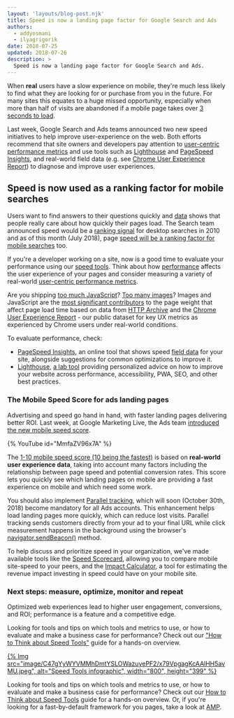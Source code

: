 ```yaml
---
layout: 'layouts/blog-post.njk'
title: Speed is now a landing page factor for Google Search and Ads
authors:
  - addyosmani
  - ilyagrigorik
date: 2018-07-25
updated: 2018-07-26
description: >
  Speed is now a landing page factor for Google Search and Ads.
---
```


When **real** users have a slow experience on mobile, they're much less likely
to find what they are looking for or purchase from you in the future. For many
sites this equates to a huge missed opportunity, especially when more than half
of visits are abandoned if a mobile page takes over [3 seconds to load](https://www.thinkwithgoogle.com/data-gallery/detail/mobile-site-abandonment-three-second-load/).

Last week, Google Search and Ads teams announced two new speed initiatives to
help improve user-experience on the web. Both efforts recommend that site owners
and developers pay attention to
[user-centric performance metrics](/web/fundamentals/performance/user-centric-performance-metrics)
and use tools such as [Lighthouse](/web/tools/lighthouse/) and
[PageSpeed Insights](/speed/pagespeed/insights/), and real-world field data
(e.g. see [Chrome User Experience Report](/web/tools/chrome-user-experience-report/))
to diagnose and improve user experiences.

## Speed is now used as a ranking factor for mobile searches

Users want to find answers to their questions quickly and
[data](https://www.thinkwithgoogle.com/marketing-resources/data-measurement/mobile-page-speed-new-industry-benchmarks/)
shows that people really care about how quickly their pages load. The Search
team announced speed would be a [ranking signal](https://webmasters.googleblog.com/2010/04/using-site-speed-in-web-search-ranking.html)
for desktop searches in 2010 and as of this month (July 2018), page [speed will be a ranking factor for mobile searches](https://webmasters.googleblog.com/2018/01/using-page-speed-in-mobile-search.html)
too.

If you're a developer working on a site, now is a good time to evaluate your
performance using our [speed tools](/web/fundamentals/performance/speed-tools/). Think about how
[performance](/web/fundamentals/performance/rail) affects the user experience
of your pages and consider measuring a variety of real-world [user-centric performance metrics](/web/updates/2017/06/user-centric-performance-metrics).

Are you shipping [too much JavaScript](/web/fundamentals/performance/optimizing-content-efficiency/javascript-startup-optimization/)?
[Too many images](/web/fundamentals/performance/optimizing-content-efficiency/image-optimization)?
Images and JavaScript are the [most significant contributors](https://paulcalvano.com/index.php/2018/07/02/impact-of-page-weight-on-load-time/)
to the page weight that affect page load time based on data from [HTTP Archive](https://httparchive.org/) and the [Chrome User Experience Report](/web/tools/chrome-user-experience-report/) - our public dataset for key
UX metrics as experienced by Chrome users under real-world conditions.

To evaluate performance, check:

- [PageSpeed Insights](/speed/pagespeed/insights/), an online tool that shows
  speed [field data](/web/fundamentals/performance/speed-tools/#field_data) for
  your site, alongside suggestions for common optimizations to improve it.
- [Lighthouse](/web/tools/lighthouse/), [a lab tool](/web/fundamentals/performance/speed-tools/#lab_data) providing
  personalized advice on how to improve your website across performance,
  accessibility, PWA, SEO, and other best practices.

### The Mobile Speed Score for ads landing pages

Advertising and speed go hand in hand, with faster landing pages delivering
better ROI. Last week, at Google Marketing Live, the Ads team [introduced the new mobile speed score](https://www.blog.google/products/ads/mobile-landing-page-speed-score/).

{% YouTube id="MmfaZV96x7A" %}

The [1-10 mobile speed score (10 being the fastest)](https://support.google.com/adwords/answer/7450207) is based on
**real-world user experience data**, taking into account many factors including
the relationship between page speed and potential conversion rates. This score
lets you quickly see which landing pages on mobile are providing a fast
experience on mobile and which need some work.

You should also implement [Parallel tracking](https://support.google.com/adwords/answer/7650215), which will soon
(October 30th, 2018) become mandatory for all Ads accounts. This enhancement
helps load landing pages more quickly, which can reduce lost visits. Parallel
tracking sends customers directly from your ad to your final URL while click
measurement happens in the background using the browser's
[navigator.sendBeacon()](https://developer.mozilla.org/docs/Web/API/Navigator/sendBeacon)
method.

To help discuss and prioritize speed in your organization, we've made available
tools like the [Speed Scorecard](https://www.thinkwithgoogle.com/feature/mobile/), allowing you to
compare mobile site-speed to your peers, and the [Impact Calculator](https://www.thinkwithgoogle.com/feature/mobile/), a tool for
estimating the revenue impact investing in speed could have on your mobile
site.

### Next steps: measure, optimize, monitor and repeat

Optimized web experiences lead to higher user engagement, conversions, and ROI;
performance is a feature and a competitive edge.

Looking for tools and tips on which tools and metrics to use, or how to
evaluate and make a business case for performance? Check out our ["How to Think about Speed Tools"](/performance-speed-tools/) guide for a
hands-on overview.

<a href="/performance-speed-tools/">
{% Img src="image/C47gYyWYVMMhDmtYSLOWazuyePF2/x79VpgagKcAAlHH5avMU.jpeg", alt="Speed Tools infographic", width="800", height="399" %}
</a>

Looking for tools and tips on which tools and metrics to use, or how to
evaluate and make a business case for performance? Check out our
[How to Think about Speed Tools](/performance-speed-tools/)
guide for a hands-on overview. Or, if you're looking for a fast-by-default
framework for you pages, take a look at [AMP](https://www.ampproject.org/).

